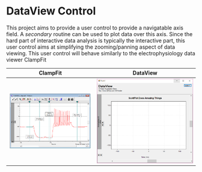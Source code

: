 # DataView Control

This project aims to provide a user control to provide a navigatable axis field. A _secondary_ routine can be used to plot data over this axis. Since the hard part of interactive data analysis is typically the interactive part, this user control aims at simplifying the zooming/panning aspect of data viewing. This user control will behave similarly to the electrophysiology data viewer ClampFit

ClampFit | DataView
---|---
![](clampfit2.png) | ![](screenshot.png)
